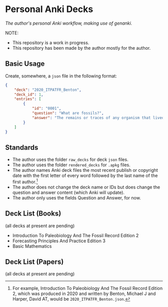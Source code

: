 # Personal Anki Decks

_The author's personal Anki workflow, making use of genanki._

NOTE:

* This repository is a work in progress.
* This repository has been made by the author mostly for the author.

## Basic Usage

Create, somewhere, a `json` file in the following format:

```json
{
    "deck": "2020_ITPATFR_Benton",
    "deck_id": 1,
    "entries": [
        {
            "id": "0001",
            "question": "What are fossils?",
            "answer": "The remains or traces of any organism that lived in the geological past. In general only the hard parts of organisms become fossilized (e.g. bones, teeth, shells, and wood) but under certain circumstances the entire organism is preserved."
        }
    ]
}
```

## Standards

* The author uses the folder `raw_decks` for deck `json` files.
* The author uses the folder `rendered_decks` for `.apkg` files.
* The author names Anki deck files the most recent publish or copyright date with the first letter of every word followed by the last name of the first author.[^example]
* The author does not change the deck name or IDs but does change the question and answer content (which Anki will update).
* The author only uses the fields Question and Answer, for now.

[^example]: For example, Introduction To Paleobiology And The Fossil Record Edition 2, which was produced in 2020 and written by Benton, Michael J and Harper, David AT, would be `2020_ITPATFR_Benton.json`.

## Deck List (Books)

(all decks at present are pending)

* Introduction To Paleobiology And The Fossil Record Edition 2
* Forecasting Principles And Practice Edition 3
* Basic Mathematics

## Deck List (Papers)

(all decks at present are pending)
